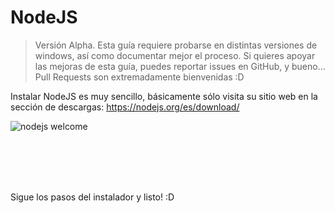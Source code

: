# NodeJS

> Versión Alpha. Esta guía requiere probarse en distintas versiones de windows, así como documentar mejor el proceso. Si quieres apoyar las mejoras de esta guía, puedes reportar issues en GitHub, y bueno... Pull Requests son extremadamente bienvenidas :D

Instalar NodeJS es muy sencillo, básicamente sólo visita su sitio web en la sección de descargas: https://nodejs.org/es/download/

![nodejs welcome](https://s3-us-west-2.amazonaws.com/codigosemilla-bank/nodejs.png)

<br><br><br><br>

Sigue los pasos del instalador y listo! :D
